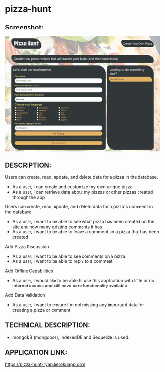 # pizza-hunt

## Screenshot:
![](src/screenshot.png)

## DESCRIPTION: 

Users can create, read, update, and delete data for a pizza in the database.
- As a user, I can create and customize my own unique pizza
- As a user, I can retrieve data about my pizzas or other pizzas created through the app

Users can create, read, update, and delete data for a pizza's comment in the database
- As a user, I want to be able to see what pizza has been created on the site and how many existing comments it has
- As a user, I want to be able to leave a comment on a pizza that has been created

Add Pizza Discussion
- As a user, I want to be able to see comments on a pizza
- As a user, I want to be able to reply to a comment

Add Offline Capabilities
- As a user, I would like to be able to use this application with little or no internet access and still have core functionality available

Add Data Validation
- As a user, I want to ensure I'm not missing any important data for creating a pizza or comment

## TECHNICAL DESCRIPTION: 
- mongoDB (mongoose), indexedDB and Sequelize is used.

## APPLICATION LINK:
https://pizza-hunt-ryan.herokuapp.com